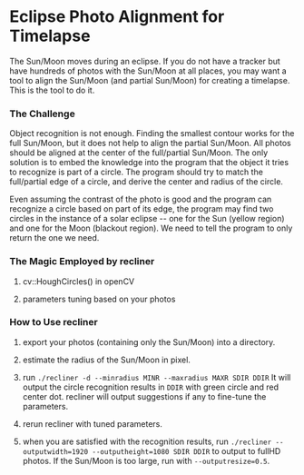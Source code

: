 # Eclipse Photo Alignment for Timelapse

The Sun/Moon moves during an eclipse. If you do not have a tracker but have hundreds of photos with the Sun/Moon at all places, you may want a tool to align the Sun/Moon (and partial Sun/Moon) for creating a timelapse. This is the tool to do it.

### The Challenge

Object recognition is not enough. Finding the smallest contour works for the full Sun/Moon, but it does not help to align the partial Sun/Moon. All photos should be aligned at the center of the full/partial Sun/Moon. The only solution is to embed the knowledge into the program that the object it tries to recognize is part of a circle. The program should try to match the full/partial edge of a circle, and derive the center and radius of the circle.

Even assuming the contrast of the photo is good and the program can recognize a circle based on part of its edge, the program may find two circles in the instance of a solar eclipse -- one for the Sun (yellow region) and one for the Moon (blackout region). We need to tell the program to only return the one we need.

### The Magic Employed by recliner

1. cv::HoughCircles() in openCV

2. parameters tuning based on your photos

### How to Use recliner

1. export your photos (containing only the Sun/Moon) into a directory.

2. estimate the radius of the Sun/Moon in pixel.

3. run `./recliner -d --minradius MINR --maxradius MAXR SDIR DDIR` It will output the circle recognition results in `DDIR` with green circle and red center dot. recliner will output suggestions if any to fine-tune the parameters.

4. rerun recliner with tuned parameters.

5. when you are satisfied with the recognition results, run `./recliner --outputwidth=1920 --outputheight=1080 SDIR DDIR` to output to fullHD photos. If the Sun/Moon is too large, run with `--outputresize=0.5`.
